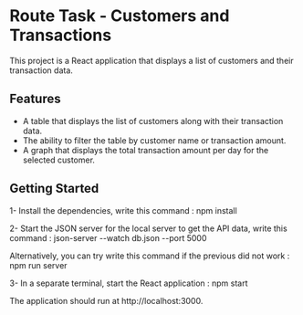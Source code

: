# Route Task - Customers and Transactions

This project is a React application that displays a list of customers and their transaction data. 

## Features

- A table that displays the list of customers along with their transaction data.
- The ability to filter the table by customer name or transaction amount.
- A graph that displays the total transaction amount per day for the selected customer.

## Getting Started

1- Install the dependencies, write this command : npm install

2- Start the JSON server for the local server to get the API data, write this command : json-server --watch db.json --port 5000

Alternatively, you can try write this command if the previous did not work : npm run server

3- In a separate terminal, start the React application : npm start

The application should run at http://localhost:3000.
